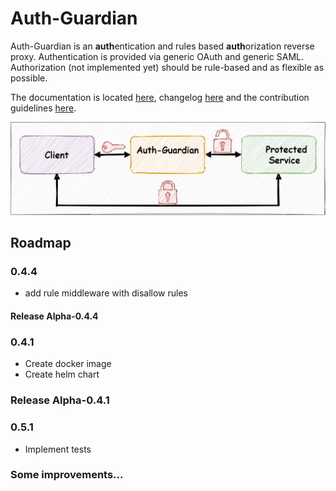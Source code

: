 # Auth-Guardian
Auth-Guardian is an **auth**entication and rules based **auth**orization reverse proxy.
Authentication is provided via generic OAuth and generic SAML.
Authorization (not implemented yet) should be rule-based and as flexible as possible.

The documentation is located [here](doc/doc.md), changelog [here](doc/CHANGELOG.md) and the contribution guidelines [here](doc/contributing.md).

![Overview](doc/media/overview.jpg)

## Roadmap
### 0.4.4
- add rule middleware with disallow rules
#### Release Alpha-0.4.4
### 0.4.1
- Create docker image
- Create helm chart
### Release Alpha-0.4.1
### 0.5.1
- Implement tests
### Some improvements...